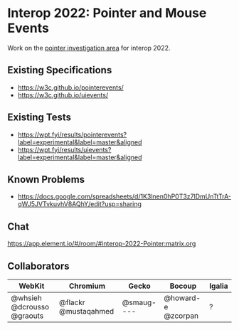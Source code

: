 # Interop 2022: Pointer and Mouse Events

Work on the [pointer investigation area](https://github.com/web-platform-tests/interop-2022/issues/17) for interop 2022.

## Existing Specifications

* https://w3c.github.io/pointerevents/
* https://w3c.github.io/uievents/

## Existing Tests

* https://wpt.fyi/results/pointerevents?label=experimental&label=master&aligned
* https://wpt.fyi/results/uievents?label=experimental&label=master&aligned

## Known Problems

* https://docs.google.com/spreadsheets/d/1K3lnen0hP0T3z7lDmUnTtTrA-qWJ5JVTvkuvhV8AQhY/edit?usp=sharing

## Chat

https://app.element.io/#/room/#interop-2022-Pointer:matrix.org

## Collaborators

WebKit | Chromium | Gecko | Bocoup | Igalia
-------|----------|-------|--------|-------
@whsieh @dcrousso @graouts | @flackr @mustaqahmed | @smaug---- | @howard-e @zcorpan | ?
